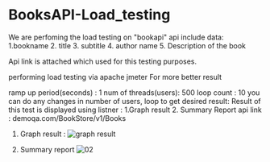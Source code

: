 # BooksAPI-Load_testing
We are perfoming the load testing on "bookapi" api include data:
1.bookname 
2. title
3. subtitle 
4. author name 
5. Description of the book

Api link is attached which used for this testing purposes.

performing load testing via apache jmeter For more better result 

ramp up period(seconds) : 1 num of threads(users): 500 
loop count : 10 you can do any changes in number of users, loop to get desired result: 
Result of this test is displayed using listner :
1.Graph result 
2. Summary Report 
api link : demoqa.com/BookStore/v1/Books

1. Graph result :
   ![graph result](https://github.com/125huzaif/BooksAPI-Load_testing/assets/104295999/7563bb53-12a1-4eb9-95c4-0f62f794d191)





2. Summary report
![02](https://github.com/125huzaif/BooksAPI-Load_testing/assets/104295999/0247fe2f-d00b-4cbb-9dfb-7b44e83ebb28)
